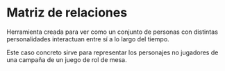 # Matriz de relaciones

Herramienta creada para ver como un conjunto de personas con distintas personalidades interactuan entre sí a lo largo del tiempo.

Este caso concreto sirve para representar los personajes no jugadores de una campaña de un juego de rol de mesa.
